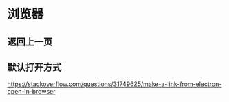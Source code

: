 浏览器
===

返回上一页
---

默认打开方式
---

https://stackoverflow.com/questions/31749625/make-a-link-from-electron-open-in-browser

